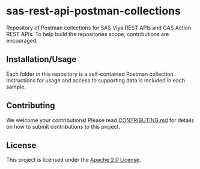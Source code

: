 # sas-rest-api-postman-collections

Repository of Postman collections for SAS Viya REST APIs and CAS Action REST APIs. To help build the repositories scope, contributions are encouraged.

## Installation/Usage
Each folder in this repository is a self-contained Postman collection. Instructions for usage and access to supporting data is included in each sample.

## [](#contributing)Contributing

We welcome your contributions! Please read [CONTRIBUTING.md](./CONTRIBUTING.md) for details on how to submit contributions to this project.

## [](#license)License

This project is licensed under the [Apache 2.0 License](./LICENSE).
